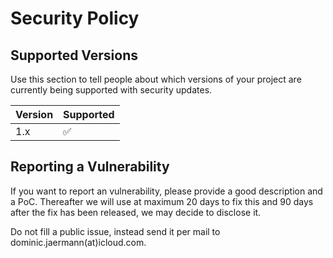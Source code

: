 # Security Policy

## Supported Versions

Use this section to tell people about which versions of your project are
currently being supported with security updates.

| Version | Supported          |
| ------- | ------------------ |
| 1.x   | :white_check_mark: |

## Reporting a Vulnerability

If you want to report an vulnerability, please provide a good description and a PoC.
Thereafter we will use at maximum 20 days to fix this and 90 days after the fix has been released, we may decide to disclose it.

Do not fill a public issue, instead send it per mail to dominic.jaermann(at)icloud.com.
